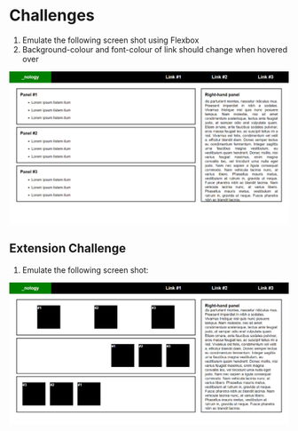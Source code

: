 # Challenges

1. Emulate the following screen shot using Flexbox
2. Background-colour and font-colour of link should change when hovered over

![Flexbox](flexbox.png)

## Extension Challenge

1. Emulate the following screen shot:

![Flexbox extension](flexbox-extension.png)

